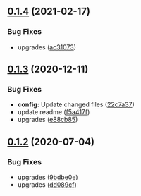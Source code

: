 ## [0.1.4](https://github.com/dword-design/ceiling-plugin-mongodb/compare/v0.1.3...v0.1.4) (2021-02-17)


### Bug Fixes

* upgrades ([ac31073](https://github.com/dword-design/ceiling-plugin-mongodb/commit/ac31073181730781880042c0856d4941a9185bc8))

## [0.1.3](https://github.com/dword-design/ceiling-plugin-mongodb/compare/v0.1.2...v0.1.3) (2020-12-11)


### Bug Fixes

* **config:** Update changed files ([22c7a37](https://github.com/dword-design/ceiling-plugin-mongodb/commit/22c7a37ec8ccf89d489d65bf9acc63733f31af4d))
* update readme ([f5a417f](https://github.com/dword-design/ceiling-plugin-mongodb/commit/f5a417f30277961e6dd518520fe67e0be78d6b81))
* upgrades ([e88cb85](https://github.com/dword-design/ceiling-plugin-mongodb/commit/e88cb85438febe6253b036edebac286ba686c9e4))

## [0.1.2](https://github.com/dword-design/ceiling-plugin-mongodb/compare/v0.1.1...v0.1.2) (2020-07-04)


### Bug Fixes

* upgrades ([9bdbe0e](https://github.com/dword-design/ceiling-plugin-mongodb/commit/9bdbe0e902fd410b8164b3af81688f5b2a808e44))
* upgrades ([dd089cf](https://github.com/dword-design/ceiling-plugin-mongodb/commit/dd089cf8c762a1ad882bcb77d126f4ff982626e1))
